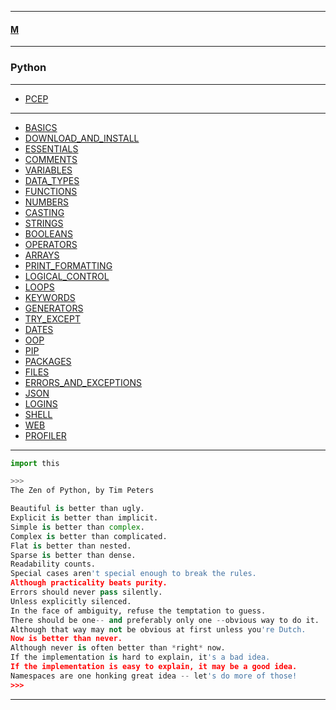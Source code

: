 
---

#### [M](https://github.com/ttltrk/TTT/blob/master/menu.md)

---

### Python

---

* [PCEP](https://github.com/ttltrk/TTT/blob/master/PY/PCEP/PCEP.md)

---

* [BASICS](https://github.com/ttltrk/TTT/blob/master/PY/BASICS/BASICS.md)
* [DOWNLOAD_AND_INSTALL](https://github.com/ttltrk/TTT/blob/master/PY/DOWNLOAD_AND_INSTALL/DOWNLOAD_AND_INSTALL.md)
* [ESSENTIALS](https://github.com/ttltrk/TTT/blob/master/PY/ESSENTIALS/ESSENTIALS.md)
* [COMMENTS](https://github.com/ttltrk/TTT/blob/master/PY/COMMENTS/COMMENTS.md)
* [VARIABLES](https://github.com/ttltrk/TTT/blob/master/PY/VARIABLES/VARIABLES.md)
* [DATA_TYPES](https://github.com/ttltrk/TTT/blob/master/PY/DATA_TYPES/DATA_TYPES.md)
* [FUNCTIONS](https://github.com/ttltrk/TTT/blob/master/PY/FUNCTIONS/FUNCTIONS.md)
* [NUMBERS](https://github.com/ttltrk/TTT/blob/master/PY/NUMBERS/NUMBERS.md)
* [CASTING](https://github.com/ttltrk/TTT/blob/master/PY/CASTING/CASTING.md)
* [STRINGS](https://github.com/ttltrk/TTT/blob/master/PY/STRINGS/STRINGS.md)
* [BOOLEANS](https://github.com/ttltrk/TTT/blob/master/PY/BOOLEANS/BOOLEANS.md)
* [OPERATORS](https://github.com/ttltrk/TTT/blob/master/PY/OPERATORS/OPERATORS.md)
* [ARRAYS](https://github.com/ttltrk/TTT/blob/master/PY/ARRAYS/ARRAYS.md)
* [PRINT_FORMATTING](https://github.com/ttltrk/TTT/blob/master/PY/PRINT_FORMATTING/PRINT_FORMATTING.md)
* [LOGICAL_CONTROL](https://github.com/ttltrk/TTT/blob/master/PY/LOGICAL_CONTROL/LOGICAL_CONTROL.md)
* [LOOPS](https://github.com/ttltrk/TTT/blob/master/PY/LOOPS/LOOPS.md)
* [KEYWORDS](https://github.com/ttltrk/TTT/blob/master/PY/KEYWORDS/KEYWORDS.md)
* [GENERATORS](https://github.com/ttltrk/TTT/blob/master/PY/GENERATORS/GENERATORS.md)
* [TRY_EXCEPT](https://github.com/ttltrk/TTT/blob/master/PY/TRY_EXCEPT/TRY_EXCEPT.md)
* [DATES](https://github.com/ttltrk/TTT/blob/master/PY/DATES/DATES.md)
* [OOP](https://github.com/ttltrk/TTT/blob/master/PY/OOP/OOP.md)
* [PIP](https://github.com/ttltrk/TTT/blob/master/PY/PIP/PIP.md)
* [PACKAGES](https://github.com/ttltrk/TTT/blob/master/PY/PACKAGES/PACKAGES.md)
* [FILES](https://github.com/ttltrk/TTT/blob/master/PY/FILES/FILES.md)
* [ERRORS_AND_EXCEPTIONS](https://github.com/ttltrk/TTT/blob/master/PY/ERR_EXC/ERR_EXC.md)
* [JSON](https://github.com/ttltrk/TTT/blob/master/PY/JSON/JSON.md)
* [LOGINS](https://github.com/ttltrk/TTT/blob/master/PY/LOGINS/LOGINS.md)
* [SHELL](https://github.com/ttltrk/TTT/blob/master/PY/SHELL/SHELL.md)
* [WEB](https://github.com/ttltrk/TTT/blob/master/PY/WEB/WEB.md)
* [PROFILER](https://github.com/ttltrk/TTT/blob/master/PY/PROFILER/PROFILER.md)

---

```py
import this

>>>
The Zen of Python, by Tim Peters

Beautiful is better than ugly.
Explicit is better than implicit.
Simple is better than complex.
Complex is better than complicated.
Flat is better than nested.
Sparse is better than dense.
Readability counts.
Special cases aren't special enough to break the rules.
Although practicality beats purity.
Errors should never pass silently.
Unless explicitly silenced.
In the face of ambiguity, refuse the temptation to guess.
There should be one-- and preferably only one --obvious way to do it.
Although that way may not be obvious at first unless you're Dutch.
Now is better than never.
Although never is often better than *right* now.
If the implementation is hard to explain, it's a bad idea.
If the implementation is easy to explain, it may be a good idea.
Namespaces are one honking great idea -- let's do more of those!
>>>

```

---
